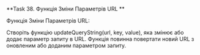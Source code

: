 **Task 38. Функція Зміни Параметрів URL **

Функція Зміни Параметрів URL:

Створіть функцію updateQueryString(url, key, value), яка змінює або додає параметр запиту в URL.
Функція повинна повертати новий URL з оновленим або доданим параметром запиту.